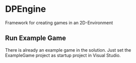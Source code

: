 # DPEngine
Framework for creating games in an 2D-Environment

## Run Example Game
There is already an example game in the solution. 
Just set the ExampleGame project as startup project in Visual Studio.
